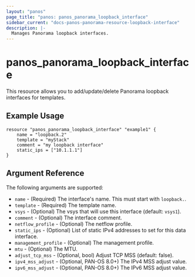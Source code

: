 ```yaml
---
layout: "panos"
page_title: "panos: panos_panorama_loopback_interface"
sidebar_current: "docs-panos-panorama-resource-loopback-interface"
description: |-
  Manages Panorama loopback interfaces.
---
```


# panos_panorama_loopback_interface

This resource allows you to add/update/delete Panorama loopback interfaces
for templates.

## Example Usage

```hcl
resource "panos_panorama_loopback_interface" "example1" {
    name = "loopback.2"
    template = "myStack"
    comment = "my loopback interface"
    static_ips = ["10.1.1.1"]
}
```

## Argument Reference

The following arguments are supported:

* `name` - (Required) The interface's name.  This must start with `loopback.`.
* `template` - (Required) The template name.
* `vsys` - (Optional) The vsys that will use this interface (default: `vsys1`).
* `comment` - (Optional) The interface comment.
* `netflow_profile` - (Optional) The netflow profile.
* `static_ips` - (Optional) List of static IPv4 addresses to set for this data
  interface.
* `management_profile` - (Optional) The management profile.
* `mtu` - (Optional) The MTU.
* `adjust_tcp_mss` - (Optional, bool) Adjust TCP MSS (default: false).
* `ipv4_mss_adjust` - (Optional, PAN-OS 8.0+) The IPv4 MSS adjust value.
* `ipv6_mss_adjust` - (Optional, PAN-OS 8.0+) The IPv6 MSS adjust value.
